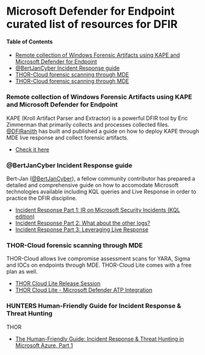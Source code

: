 # Microsoft Defender for Endpoint curated list of resources for DFIR

#### Table of Contents
- [Remote collection of Windows Forensic Artifacts using KAPE and Microsoft Defender for Endpoint](#remote-collection-of-windows-forensic-artifacts-using-kape-and-microsoft-defender-for-endpoint)
- [@BertJanCyber Incident Response guide](#@bertjancyber-incident-response-guide)
- [THOR-Cloud forensic scanning through MDE](#thor-cloud-forensic-scanning-through-mde)
- [THOR-Cloud forensic scanning through MDE](#thor-cloud-forensic-scanning-through-mde)

### Remote collection of Windows Forensic Artifacts using KAPE and Microsoft Defender for Endpoint

KAPE (Kroll Artifact Parser and Extractor) is a powerful DFIR tool by Eric Zimmerman that primarily collects and processes collected files. [@DFIRanjith](https://twitter.com/DFIRanjith) has built and published a guide on how to deploy KAPE through MDE live response and collect forensic artifacts.

 - [Check it here](https://medium.com/@DFIRanjith/remote-collection-of-windows-forensic-artifacts-using-kape-and-microsoft-defender-for-endpoint-f7d3a857e2e0)

### @BertJanCyber Incident Response guide

Bert-Jan ([@BertJanCyber](https://twitter.com/BertJanCyber)), a fellow community contributor has prepared a detailed and comprehensive guide on how to accomodate Microsoft technologies available including KQL queries and Live Response in order to practice the DFIR discipline.

 - [Incident Response Part 1: IR on Microsoft Security Incidents (KQL edition)](https://kqlquery.com/posts/kql-incident-response/)
 - [Incident Response Part 2: What about the other logs?](https://kqlquery.com/posts/kql-incident-response-everything-else/)
 - [Incident Response Part 3: Leveraging Live Response](https://kqlquery.com/posts/leveraging-live-response/)

### THOR-Cloud forensic scanning through MDE

THOR-Cloud allows live compromise assessment scans for YARA, Sigma and IOCs on endpoints through MDE. THOR-Cloud Lite comes with a free plan as well.

 - [THOR Cloud Lite Release Session](https://www.youtube.com/watch?v=ApeXFnFkKZg)
 - [THOR Cloud Lite - Microsoft Defender ATP Integration](https://www.youtube.com/watch?v=RubV7Cr1_FA)

### HUNTERS Human-Friendly Guide for Incident Response & Threat Hunting

THOR

 - [The Human-Friendly Guide: Incident Response & Threat Hunting in Microsoft Azure, Part 1](https://www.hunters.security/en/blog/human-friendly-guide-incident-response-microsoft-and-threat-hunting-azure-1?s=03)
